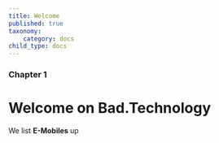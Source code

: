 ```yaml
---
title: Welcome
published: true
taxonomy:
    category: docs
child_type: docs
---
```


### Chapter 1

# Welcome on Bad.Technology

We list **E-Mobiles** up
